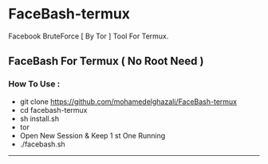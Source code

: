 # FaceBash-termux
Facebook BruteForce [ By Tor ] Tool For Termux.


## FaceBash For Termux ( No Root Need )
### How To Use :
* git clone https://github.com/mohamedelghazali/FaceBash-termux
* cd facebash-termux
* sh install.sh
* tor
* Open New Session & Keep 1 st One Running
* ./facebash.sh

---
